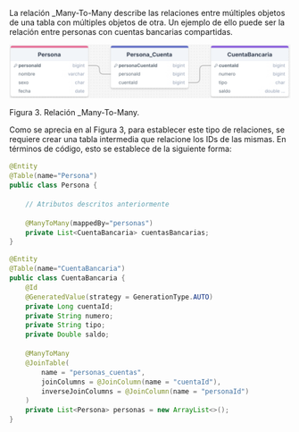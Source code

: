 La relación _Many-To-Many describe las relaciones entre múltiples objetos de una tabla con múltiples objetos de otra. Un ejemplo de ello puede ser la relación entre personas con cuentas bancarias compartidas. 

![](../../../static/img/spring%20data/many-many.png)

Figura 3. Relación _Many-To-Many.

Como se aprecia en al Figura 3, para establecer este tipo de relaciones, se requiere crear una tabla intermedia que relacione los IDs de las mismas. En términos de código, esto se establece de la siguiente forma:

```java
@Entity
@Table(name="Persona")
public class Persona {
    
    // Atributos descritos anteriormente

    @ManyToMany(mappedBy="personas")
    private List<CuentaBancaria> cuentasBancarias;
}
```

```java
@Entity
@Table(name="CuentaBancaria")
public class CuentaBancaria {
    @Id
    @GeneratedValue(strategy = GenerationType.AUTO)
    private Long cuentaId;
    private String numero;
    private String tipo;
    private Double saldo;

    @ManyToMany
    @JoinTable(
        name = "personas_cuentas",
        joinColumns = @JoinColumn(name = "cuentaId"),
        inverseJoinColumns = @JoinColumn(name = "personaId")
    )
    private List<Persona> personas = new ArrayList<>();
}
```